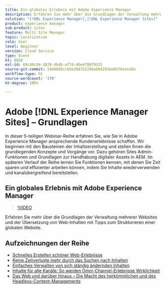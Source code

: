 ```yaml
---
title: Ein globales Erlebnis mit Adobe Experience Manager
description: Erfahren Sie mehr über die Grundlagen der Verwaltung mehrerer Websites und der Übersetzung von Web-Inhalten mit Tipps zum Strukturieren einer globalen Website.
solution: "[!DNL Experience Manager],[!DNL Experience Manager Sites]"
product: experience manager
sub-product: sites
feature: Multi Site Manager
topic: Localization
role: User
level: Beginner
version: Cloud Service
type: Event
kt: 8936
exl-id: 68c48c94-1878-4bdb-af7d-d6e4f88f9315
source-git-commit: 24d6605ccb5e204721246ab64283be8570ace16e
workflow-type: ht
source-wordcount: '170'
ht-degree: 100%

---
```


# Adobe [!DNL Experience Manager Sites] – Grundlagen

In dieser 5-teiligen Webinar-Reihe erfahren Sie, wie Sie in Adobe Experience Manager ansprechende Kundenerlebnisse schaffen. Wir beginnen mit den Bausteinen der Inhaltserstellung und stellen Ihnen die grundlegenden Konzepte und Vorgänge vor. Dazu gehören Sites Admin-Funktionen und Grundlagen zur Handhabung digitaler Assets in AEM. Im späteren Verlauf der Reihe lernen Sie Funktionen kennen, mit denen Sie Zeit sparen und effizienter arbeiten können, indem Sie Inhalte wiederverwenden und kanalübergreifend bereitstellen.

## Ein globales Erlebnis mit Adobe Experience Manager

>[!VIDEO](https://video.tv.adobe.com/v/336981/?quality=12&learn=on&hidetitle=true)

Erfahren Sie mehr über die Grundlagen der Verwaltung mehrerer Websites und der Übersetzung von Web-Inhalten mit Tipps zum Strukturieren einer globalen Website.

## Aufzeichnungen der Reihe

* [Schnelles Erstellen schöner Web-Erlebnisse](authoring-fundamentals.md)
* [Keine Zeitverluste mehr durch das Suchen nach Inhalten](media-library-administration.md)
* [Einfaches Verwalten von sich ständig ändernden Inhalten](collaboration-tools.md)
* [Inhalte für alle Kanäle: So werden Omni-Channel-Erlebnisse Wirklichkeit](omnichannel-experiences.md)
* [Das Web und darüber hinaus – Die Macht des herkömmlichen und des Headless-Content-Managements](traditional-headless-content-management.md)
